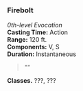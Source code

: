### Firebolt  
*0th-level Evocation*  
**Casting Time:** Action  
**Range:** 120 ft.  
**Components:** V, S  
**Duration:** Instantaneous  

> *""*

**Classes.** ???, ???